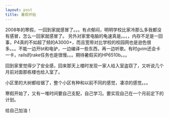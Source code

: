 ```yaml
--- 
layout: post
title: 暑假开始
---
```

2008年的寒假，一回到家就感冒了。。。有点郁闷，明明学校比家冷那么多我都没有感冒，怎么一回家就感冒了。<!--more-->
另外对家里电脑的龟速真是。。。，内存不足是一回事，P4真的不如超了频的A3000+，而且宽带对比学校的校园网也是逊色很多。。。不能一边开bt和电驴，一边编译一些东西，再一边听歌。有时gvim还会卡一卡，rails的rake任务也是很慢。。。期待暑假买的HP6510b。。。

回到家里觉得少了安全感，回来那天上楼时发现一家人给入室盗窃了，又听说几个月前对面那栋楼也给入室了。

小区里的大树都给锯了，整个小区有种和以前不同的感觉，凄凉的感觉。。。

寒假开始了，又有一堆时间要自己支配，自己学习。要实现自己在一个月前定下的计划。

给自己加油！
